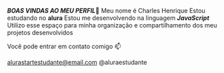 ***BOAS VINDAS AO MEU PERFIL***💙
Meu nome é Charles Henrique
Estou estudando no **alura**
Estou me desenvolvendo na linguagem ***JavaScript***
Utilizo esse espaço para minha organização e compartilhamento dos meu projetos desenvolvidos

Você pode entrar em contato comigo 📫

alurastartestudante@email.com
@aluraestudante
